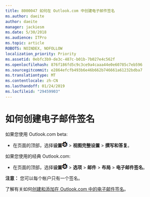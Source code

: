 ```yaml
---
title: 8000047 如何在 Outlook.com 中创建电子邮件签名
ms.author: daeite
author: daeite
manager: jackiesm
ms.date: 5/30/2018
ms.audience: ITPro
ms.topic: article
ROBOTS: NOINDEX, NOFOLLOW
localization_priority: Priority
ms.assetid: 0ebfc3b9-de3c-487c-b01b-7b027e4c562f
ms.openlocfilehash: 876f186fd5c9c3ce9a4caaa44e0e60785c7eb596
ms.sourcegitcommit: e2864efcfb493b6e46b662b746661a61232bdba7
ms.translationtype: MT
ms.contentlocale: zh-CN
ms.lasthandoff: 01/24/2019
ms.locfileid: "29459903"
---
```

# <a name="how-to-create-an-email-signature"></a>如何创建电子邮件签名

如果您使用 Outlook.com beta:
  
- 在页面的顶部，选择**设置**![设置](media/f4b2e798-fff1-4a14-931f-5677a4543b58.png) \> **视图完整设置** \> **撰写和答复**。 
    
如果您使用的经典 Outlook.com:
  
- 在页面的顶部，选择**设置**![设置](media/f4b2e798-fff1-4a14-931f-5677a4543b58.png) \> **选项** \> **邮件** \> **布局** \> **电子邮件签名**。 
    
 **注意：** 您可以每个帐户只有一个签名。 
  
了解有关如何[创建和添加在 Outlook.com 中的电子邮件签名](https://go.microsoft.com/fwlink/p/?linkid=2001404&amp;clcid=0x409)。
  

